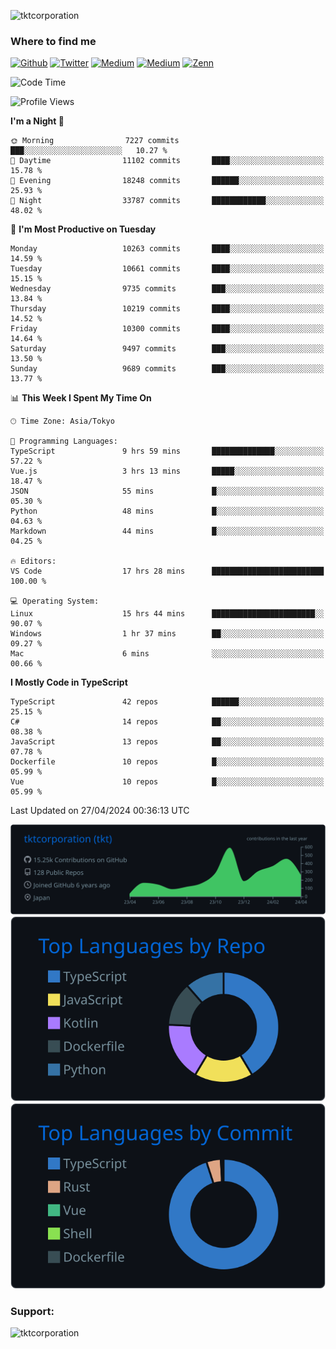 <p align="left"> <img src="https://komarev.com/ghpvc/?username=tktcorporation&label=Profile%20views&color=0e75b6&style=flat" alt="tktcorporation" /> </p>

<h3>Where to find me</h3>
<p>
<a href="https://github.com/tktcorporation" target="_blank"><img alt="Github" src="https://img.shields.io/badge/GitHub-%2312100E.svg?&style=for-the-badge&logo=Github&logoColor=white" /></a>
<a href="https://twitter.com/tktcorporation" target="_blank"><img alt="Twitter" src="https://img.shields.io/badge/twitter-%231DA1F2.svg?&style=for-the-badge&logo=twitter&logoColor=white" /></a>
<a href="https://www.linkedin.com/in/tktcorporation" target="_blank"><img alt="Medium" src="https://img.shields.io/badge/linkdin-0a66c2.svg?&style=for-the-badge&logo=linkedin&logoColor=white" /></a>
<a href="https://qiita.com/tktcorporation" target="_blank"><img alt="Medium" src="https://img.shields.io/badge/qiita-55C500.svg?&style=for-the-badge&logo=qiita&logoColor=white" /></a>
<a href="https://zenn.dev/tktcorporation" target="_blank"><img alt="Zenn" src="https://img.shields.io/badge/Zenn-3EA8FF.svg?&style=for-the-badge&logo=Zenn&logoColor=white" /></a>
</p>
  
<!--START_SECTION:waka-->
![Code Time](http://img.shields.io/badge/Code%20Time-1%2C510%20hrs%2014%20mins-blue)

![Profile Views](http://img.shields.io/badge/Profile%20Views-0-blue)

**I'm a Night 🦉** 

```text
🌞 Morning                7227 commits        ███░░░░░░░░░░░░░░░░░░░░░░   10.27 % 
🌆 Daytime                11102 commits       ████░░░░░░░░░░░░░░░░░░░░░   15.78 % 
🌃 Evening                18248 commits       ██████░░░░░░░░░░░░░░░░░░░   25.93 % 
🌙 Night                  33787 commits       ████████████░░░░░░░░░░░░░   48.02 % 
```
📅 **I'm Most Productive on Tuesday** 

```text
Monday                   10263 commits       ████░░░░░░░░░░░░░░░░░░░░░   14.59 % 
Tuesday                  10661 commits       ████░░░░░░░░░░░░░░░░░░░░░   15.15 % 
Wednesday                9735 commits        ███░░░░░░░░░░░░░░░░░░░░░░   13.84 % 
Thursday                 10219 commits       ████░░░░░░░░░░░░░░░░░░░░░   14.52 % 
Friday                   10300 commits       ████░░░░░░░░░░░░░░░░░░░░░   14.64 % 
Saturday                 9497 commits        ███░░░░░░░░░░░░░░░░░░░░░░   13.50 % 
Sunday                   9689 commits        ███░░░░░░░░░░░░░░░░░░░░░░   13.77 % 
```


📊 **This Week I Spent My Time On** 

```text
🕑︎ Time Zone: Asia/Tokyo

💬 Programming Languages: 
TypeScript               9 hrs 59 mins       ██████████████░░░░░░░░░░░   57.22 % 
Vue.js                   3 hrs 13 mins       █████░░░░░░░░░░░░░░░░░░░░   18.47 % 
JSON                     55 mins             █░░░░░░░░░░░░░░░░░░░░░░░░   05.30 % 
Python                   48 mins             █░░░░░░░░░░░░░░░░░░░░░░░░   04.63 % 
Markdown                 44 mins             █░░░░░░░░░░░░░░░░░░░░░░░░   04.25 % 

🔥 Editors: 
VS Code                  17 hrs 28 mins      █████████████████████████   100.00 % 

💻 Operating System: 
Linux                    15 hrs 44 mins      ███████████████████████░░   90.07 % 
Windows                  1 hr 37 mins        ██░░░░░░░░░░░░░░░░░░░░░░░   09.27 % 
Mac                      6 mins              ░░░░░░░░░░░░░░░░░░░░░░░░░   00.66 % 
```

**I Mostly Code in TypeScript** 

```text
TypeScript               42 repos            ██████░░░░░░░░░░░░░░░░░░░   25.15 % 
C#                       14 repos            ██░░░░░░░░░░░░░░░░░░░░░░░   08.38 % 
JavaScript               13 repos            ██░░░░░░░░░░░░░░░░░░░░░░░   07.78 % 
Dockerfile               10 repos            █░░░░░░░░░░░░░░░░░░░░░░░░   05.99 % 
Vue                      10 repos            █░░░░░░░░░░░░░░░░░░░░░░░░   05.99 % 
```




 Last Updated on 27/04/2024 00:36:13 UTC
<!--END_SECTION:waka-->

[![](https://raw.githubusercontent.com/tktcorporation/tktcorporation/master/profile-summary-card-output/github_dark/0-profile-details.svg)](https://github.com/vn7n24fzkq/github-profile-summary-cards)
[![](https://raw.githubusercontent.com/tktcorporation/tktcorporation/master/profile-summary-card-output/github_dark/1-repos-per-language.svg)](https://github.com/vn7n24fzkq/github-profile-summary-cards) [![](https://raw.githubusercontent.com/tktcorporation/tktcorporation/master/profile-summary-card-output/github_dark/2-most-commit-language.svg)](https://github.com/vn7n24fzkq/github-profile-summary-cards)

<h3 align="left">Support:</h3>
<p><a href="https://www.buymeacoffee.com/tktcorporation"> <img align="left" src="https://cdn.buymeacoffee.com/buttons/v2/default-yellow.png" height="50" width="210" alt="tktcorporation" /></a></p><br><br>
